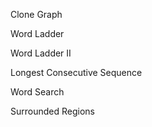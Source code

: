 Clone Graph

Word Ladder

Word Ladder II

Longest Consecutive Sequence

Word Search

Surrounded Regions
